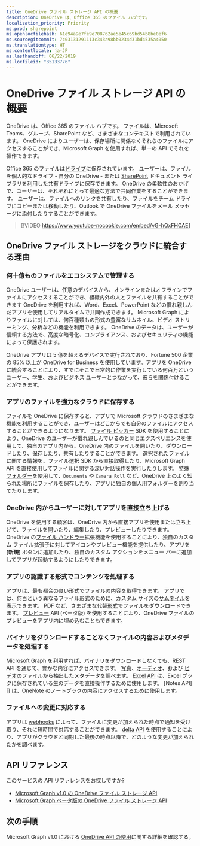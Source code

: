 ```yaml
---
title: OneDrive ファイル ストレージ API の概要
description: OneDrive は、Office 365 のファイル ハブです。
localization_priority: Priority
ms.prod: sharepoint
ms.openlocfilehash: 61e94a9e7fe9e708762ae5e45c69bd54b8be0ef6
ms.sourcegitcommit: 7c03131291113c343a98bb0234d31bd4535a4050
ms.translationtype: HT
ms.contentlocale: ja-JP
ms.lasthandoff: 06/22/2019
ms.locfileid: "35133776"
---
```

# <a name="onedrive-file-storage-api-overview"></a>OneDrive ファイル ストレージ API の概要

OneDrive は、Office 365 のファイル ハブです。
ファイルは、Microsoft Teams、グループ、SharePoint など、さまざまなコンテキストで利用されています。
OneDrive によりユーザーは、保存場所に関係なくそれらのファイルにアクセスすることができ、Microsoft Graph を使用すれば、単一の API でそれを操作できます。

Office 365 のファイルは[ドライブ][Drive API]に保存されています。
ユーザーは、ファイルを個人的なドライブ - 自分の OneDrive - または [SharePoint][] ドキュメント ライブラリを利用した共有ドライブに保存できます。
OneDrive の柔軟性のおかげで、ユーザーは、それぞれにとって最適な方法で共同作業をすることができます。
ユーザーは、ファイルへのリンクを共有したり、ファイルをチーム ドライブにコピーまたは移動したり、Outlook で OneDrive ファイルをメール メッセージに添付したりすることができます。

> [!VIDEO https://www.youtube-nocookie.com/embed/vG-hQxFHCAE]

## <a name="why-integrate-with-onedrive-file-storage-in-the-cloud"></a>OneDrive ファイル ストレージをクラウドに統合する理由

### <a name="tap-into-an-ecosystem-with-billions-of-files"></a>何十億ものファイルをエコシステムで管理する

OneDrive ユーザーは、任意のデバイスから、オンラインまたはオフラインでファイルにアクセスすることができ、組織内外の人とファイルを共有することができます
OneDrive を利用すれば、Word、Excel、PowerPoint などの慣れ親しんだアプリを使用してリアルタイムで共同作成できます。
Microsoft Graph によりファイルに対しては、何百種類もの形式の豊富なサムネイル、ビデオ ストリーミング、分析などの機能を利用できます。
OneDrive のデータは、ユーザーが信頼する方法で、高度な暗号化、コンプライアンス、およびセキュリティの機能によって保護されます。

OneDrive アプリは 5 億を超えるデバイスで実行されており、Fortune 500 企業の 85% 以上が OneDrive for Business を使用しています。アプリを OneDrive に統合することにより、すでにそこで日常的に作業を実行している何百万というユーザー、学生、およびビジネス ユーザーとつながって、彼らを関係付けることができます。

### <a name="store-your-apps-files-in-a-powerful-cloud"></a>アプリのファイルを強力なクラウドに保存する

ファイルを OneDrive に保存すると、アプリで Microsoft クラウドのさまざまな機能を利用することができ、ユーザーはどこからでも自分のファイルにアクセスすることができるようになります。
[ファイル ピッカー][] SDK を使用することにより、OneDrive のユーザーが慣れ親しんでいるのと同じエクスペリエンスを使用して、独自のアプリ内から、OneDrive 内のファイルを開いたり、ダウンロードしたり、保存したり、共有したりすることができます。
選択されたファイルに関する情報を、ファイル選択 SDK から直接取得したり、Microsoft Graph API を直接使用してファイルに関する深い対話操作を実行したりします。
[特殊フォルダー][]を使用して、`Documents` や `Camera Roll` など、OneDrive 上のよく知られた場所にファイルを保存したり、アプリに独自の個人用フォルダーを割り当てたりします。

### <a name="bring-your-app-straight-to-users-within-onedrive"></a>OneDrive 内からユーザーに対してアプリを直接立ち上げる

OneDrive を使用する顧客は、OneDrive 内から直接アプリを使用または立ち上げて、ファイルを開いたり、編集したり、プレビューしたりできます。
OneDrive の[ファイル ハンドラー][]拡張機能を使用することにより、独自のカスタム ファイル拡張子に対してアイコンやプレビュー機能を提供したり、アプリを **[新規]** ボタンに追加したり、独自のカスタム アクションをメニュー バーに追加してアプリが起動するようにしたりできます。

### <a name="work-with-content-in-formats-your-app-understands"></a>アプリの認識する形式でコンテンツを処理する

アプリは、最も都合の良い形式でファイルの内容を取得できます。
アプリでは、何百という異なるファイル形式のために、カスタム サイズの[サムネイル][]を表示できます。
PDF など、さまざまな代替[形式][]でファイルをダウンロードできます。
[プレビュー][] API (ベータ版) を使用することにより、OneDrive ファイルのプレビューをアプリ内に埋め込むこともできます。

### <a name="work-with-file-content-and-metadata-without-downloading-the-binary"></a>バイナリをダウンロードすることなくファイルの内容およびメタデータを処理する

Microsoft Graph を利用すれば、バイナリをダウンロードしなくても、REST API を通じて、豊かな内容にアクセスできます。
[写真][]、[オーディオ][]、および [ビデオ][]のファイルから抽出したメタデータを調べます。
[Excel API][] は、Excel ブックに保存されている生のデータを直接操作するために使用します。
[Notes API][] は、OneNote のノートブックの内容にアクセスするために使用します。

### <a name="react-to-file-changes"></a>ファイルへの変更に対応する

アプリは [webhooks][] によって、ファイルに変更が加えられた時点で通知を受け取り、それに短時間で対応することができます。
[delta API][] を使用することにより、アプリがクラウドと同期した最後の時点以降で、どのような変更が加えられたかを調べます。

## <a name="api-reference"></a>API リファレンス
このサービスの API リファレンスをお探しですか?

- [Microsoft Graph v1.0 の OneDrive ファイル ストレージ API](/graph/api/resources/onedrive?view=graph-rest-1.0)
- [Microsoft Graph ベータ版の OneDrive ファイル ストレージ API](/graph/api/resources/onedrive?view=graph-rest-beta)

## <a name="next-steps"></a>次の手順

Microsoft Graph v1.0 における [OneDrive API の使用][Drive API]に関する詳細を確認する。

[SharePoint]: sharepoint-concept-overview.md
[ファイル ピッカー]: https://dev.onedrive.com/sdk/js-v72/js-picker-overview.htm
[ファイル ハンドラー]: https://docs.microsoft.com/onedrive/developer/file-handlers
[特殊フォルダー]: /graph/api/drive-get-specialfolder?view=graph-rest-1.0
[メモ API]: integrate-with-onenote.md
[Excel API]: /graph/api/resources/excel?view=graph-rest-1.0
[REST API]: /graph/api/resources/onedrive?view=graph-rest-1.0
[delta API]: /graph/api/driveitem-delta?view=graph-rest-1.0
[ビデオ]: /graph/api/resources/video?view=graph-rest-1.0
[写真]: /graph/api/resources/photo?view=graph-rest-1.0
[オーディオ]: /graph/api/resources/audio?view=graph-rest-1.0
[形式]: /graph/api/driveitem-get-content-format?view=graph-rest-1.0
[サムネイル]: /graph/api/driveitem-list-thumbnails?view=graph-rest-1.0
[プレビュー]: /graph/api/driveitem-preview?view=graph-rest-beta
[webhooks]: /graph/api/resources/webhooks?view=graph-rest-1.0
[Drive API]: /graph/api/resources/onedrive?view=graph-rest-1.0
